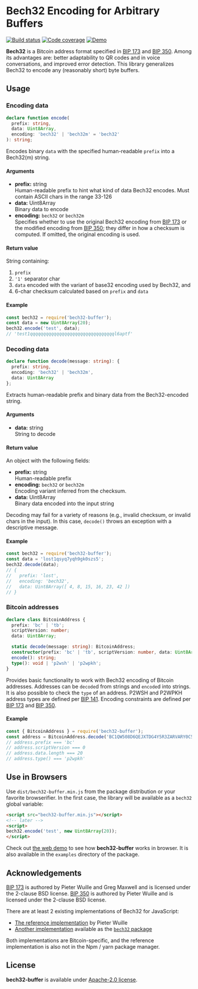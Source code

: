 # Bech32 Encoding for Arbitrary Buffers

[![Build status][workflow-image]][workflow-url]
[![Code coverage][coveralls-image]][coveralls-url]
[![Demo][demo-image]][demo-url]

[workflow-image]: https://github.com/slowli/bech32-buffer/workflows/Node.js%20CI/badge.svg?branch=master
[workflow-url]: https://github.com/slowli/bech32-buffer/actions
[coveralls-image]: https://img.shields.io/coveralls/slowli/bech32-buffer.svg
[coveralls-url]: https://coveralls.io/github/slowli/bech32-buffer
[demo-image]: https://img.shields.io/badge/demo-live-blue.svg
[demo-url]: https://slowli.github.io/bech32-buffer/

**Bech32** is a Bitcoin address format specified in [BIP 173][bip-173] and [BIP 350][bip-350].
Among its advantages are: better adaptability to QR codes and in voice conversations,
and improved error detection. This library generalizes Bech32 to encode any
(reasonably short) byte buffers.

## Usage

### Encoding data

```typescript
declare function encode(
  prefix: string,
  data: Uint8Array,
  encoding: 'bech32' | 'bech32m' = 'bech32'
): string;
```

Encodes binary `data` with the specified human-readable `prefix` into a Bech32(m) string.

#### Arguments

- **prefix:** string  
  Human-readable prefix to hint what kind of data Bech32 encodes. Must contain
  ASCII chars in the range 33-126
- **data:** Uint8Array  
  Binary data to encode
- **encoding:** `bech32` or `bech32m`  
  Specifies whether to use the original Bech32 encoding from [BIP 173][bip-173]
  or the modified encoding from [BIP 350][bip-350]; they differ
  in how a checksum is computed. If omitted, the original encoding is used.

#### Return value

String containing:

1. `prefix`
2. `'1'` separator char
3. `data` encoded with the variant of base32 encoding used by Bech32, and
4. 6-char checksum calculated based on `prefix` and `data`

#### Example

```javascript
const bech32 = require('bech32-buffer');
const data = new Uint8Array(20);
bech32.encode('test', data);
// 'test1qqqqqqqqqqqqqqqqqqqqqqqqqqqqqqqql6aptf'
```

### Decoding data

```typescript
declare function decode(message: string): {
  prefix: string,
  encoding: 'bech32' | 'bech32m',
  data: Uint8Array
};
```

Extracts human-readable prefix and binary data from the Bech32-encoded string.

#### Arguments

- **data:** string  
  String to decode

#### Return value

An object with the following fields:

- **prefix:** string  
  Human-readable prefix
- **encoding:** `bech32` or `bech32m`  
  Encoding variant inferred from the checksum.
- **data:** Uint8Array  
  Binary data encoded into the input string

Decoding may fail for a variety of reasons (e.g., invalid checksum, or invalid
chars in the input). In this case, `decode()` throws an exception
with a descriptive message.

#### Example

```javascript
const bech32 = require('bech32-buffer');
const data = 'lost1qsyq7yqh9gk0szs5';
bech32.decode(data);
// {
//   prefix: 'lost',
//   encoding: 'bech32',
//   data: Uint8Array([ 4, 8, 15, 16, 23, 42 ])
// }
```

### Bitcoin addresses

```typescript
declare class BitcoinAddress {
  prefix: 'bc' | 'tb';
  scriptVersion: number;
  data: Uint8Array;

  static decode(message: string): BitcoinAddress;
  constructor(prefix: 'bc' | 'tb', scriptVersion: number, data: Uint8Array);
  encode(): string;
  type(): void | 'p2wsh' | 'p2wpkh';
}
```

Provides basic functionality to work with Bech32 encoding of Bitcoin addresses.
Addresses can be `decode`d from strings and `encode`d into strings.
It is also possible to check the `type` of an address. P2WSH and P2WPKH address
types are defined per [BIP 141]. Encoding constraints are defined per [BIP 173][bip-173]
and [BIP 350][bip-350].

#### Example

```javascript
const { BitcoinAddress } = require('bech32-buffer');
const address = BitcoinAddress.decode('BC1QW508D6QEJXTDG4Y5R3ZARVARY0C5XW7KV8F3T4');
// address.prefix === 'bc'
// address.scriptVersion === 0
// address.data.length === 20
// address.type() === 'p2wpkh'
```

## Use in Browsers

Use `dist/bech32-buffer.min.js` from the package distribution
or your favorite browserifier. In the first case,
the library will be available as a `bech32` global variable:

```html
<script src="bech32-buffer.min.js"></script>
<!-- later -->
<script>
bech32.encode('test', new Uint8Array(20));
</script>
```

Check out [the web demo](https://slowli.github.io/bech32-buffer/) to see how
**bech32-buffer** works in browser. It is also available in the `examples`
directory of the package.

## Acknowledgements

[BIP 173][bip-173] is authored by Pieter Wuille and Greg Maxwell and is licensed
under the 2-clause BSD license.
[BIP 350][bip-350] is authored by Pieter Wuille and is licensed
under the 2-clause BSD license.

There are at least 2 existing implementations of Bech32 for JavaScript:

- [The reference implementation][ref] by Pieter Wuille
- [Another implementation][bech32] available as the [`bech32` package][bech32-pkg]

Both implementations are Bitcoin-specific, and the reference implementation
is also not in the Npm / yarn package manager.

## License

**bech32-buffer** is available under [Apache-2.0 license](LICENSE).

[bip-173]: https://github.com/bitcoin/bips/blob/master/bip-0173.mediawiki
[bip-350]: https://github.com/bitcoin/bips/blob/master/bip-0350.mediawiki
[ref]: https://github.com/sipa/bech32/tree/master/ref/javascript
[bech32]: https://github.com/bitcoinjs/bech32
[bech32-pkg]: https://www.npmjs.com/package/bech32
[BIP 141]: https://github.com/bitcoin/bips/blob/master/bip-0141.mediawiki
